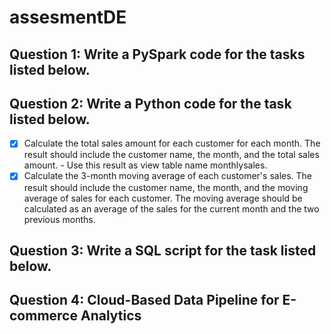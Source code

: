 # assesmentDE
## Question 1: Write a PySpark code for the tasks listed below.
## Question 2: Write a Python code for the task listed below.
- [x] Calculate the total sales amount for each customer for each month. The result should include the customer name, the month, and the total sales amount.
      - Use this result as view table name monthlysales.
- [x] Calculate the 3-month moving average of each customer's sales. The result should include the customer name, the month, and the moving average of sales for each customer. The moving average should be calculated as an average of the sales for the current month and the two previous months.
## Question 3: Write a SQL script for the task listed below.
## Question 4: Cloud-Based Data Pipeline for E-commerce Analytics
